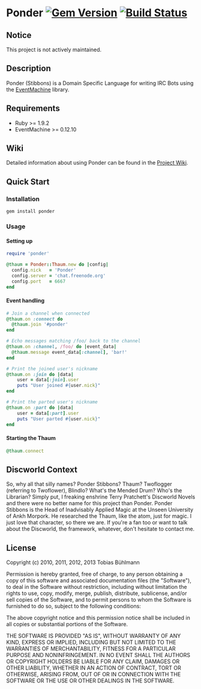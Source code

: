# Ponder [![Gem Version](https://badge.fury.io/rb/ponder.png)](http://badge.fury.io/rb/ponder) [![Build Status](https://travis-ci.org/tbuehlmann/ponder.png)](https://travis-ci.org/tbuehlmann/ponder)

## Notice
This project is not actively maintained.

## Description

Ponder (Stibbons) is a Domain Specific Language for writing IRC Bots using the [EventMachine](https://github.com/eventmachine/eventmachine "EventMachine") library.

## Requirements
* Ruby >= 1.9.2
* EventMachine >= 0.12.10

## Wiki
Detailed information about using Ponder can be found in the [Project Wiki](https://github.com/tbuehlmann/ponder/wiki).

## Quick Start

### Installation
    gem install ponder

### Usage

#### Setting up
```ruby
require 'ponder'

@thaum = Ponder::Thaum.new do |config|
  config.nick   = 'Ponder'
  config.server = 'chat.freenode.org'
  config.port   = 6667
end
```
#### Event handling
```ruby
# Join a channel when connected
@thaum.on :connect do
  @thaum.join '#ponder'
end

# Echo messages matching /foo/ back to the channel
@thaum.on :channel, /foo/ do |event_data|
  @thaum.message event_data[:channel], 'bar!'
end

# Print the joined user's nickname
@thaum.on :join do |data|
	user = data[:join].user
	puts "User joined #{user.nick}"
end

# Print the parted user's nickname
@thaum.on :part do |data|
	user = data[:part].user
	puts "User parted #{user.nick}"
end
```
#### Starting the Thaum
```ruby
@thaum.connect
```

## Discworld Context
So, why all that silly names? Ponder Stibbons? Thaum? Twoflogger (referring to Twoflower), BlindIo? What's the Mended Drum? Who's the Librarian? Simply put, I freaking enshrine Terry Pratchett's Discworld Novels and there were no better name for this project than Ponder. Ponder Stibbons is the Head of Inadvisably Applied Magic at the Unseen University of Ankh Morpork. He researched the Thaum, like the atom, just for magic. I just love that character, so there we are. If you're a fan too or want to talk about the Discworld, the framework, whatever, don't hesitate to contact me.

## License

Copyright (c) 2010, 2011, 2012, 2013 Tobias Bühlmann

Permission is hereby granted, free of charge, to any person obtaining a copy of this software and associated documentation files (the "Software"), to deal in the Software without restriction, including without limitation the rights to use, copy, modify, merge, publish, distribute, sublicense, and/or sell copies of the Software, and to permit persons to whom the Software is furnished to do so, subject to the following conditions:

The above copyright notice and this permission notice shall be included in all copies or substantial portions of the Software.

THE SOFTWARE IS PROVIDED "AS IS", WITHOUT WARRANTY OF ANY KIND, EXPRESS OR IMPLIED, INCLUDING BUT NOT LIMITED TO THE WARRANTIES OF MERCHANTABILITY, FITNESS FOR A PARTICULAR PURPOSE AND NONINFRINGEMENT. IN NO EVENT SHALL THE AUTHORS OR COPYRIGHT HOLDERS BE LIABLE FOR ANY CLAIM, DAMAGES OR OTHER LIABILITY, WHETHER IN AN ACTION OF CONTRACT, TORT OR OTHERWISE, ARISING FROM, OUT OF OR IN CONNECTION WITH THE SOFTWARE OR THE USE OR OTHER DEALINGS IN THE SOFTWARE.
